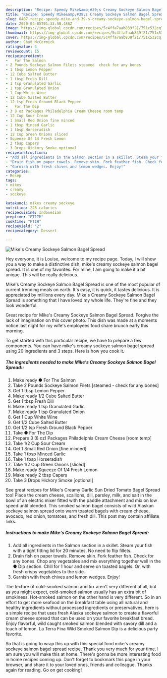 ```yaml
---
description: "Recipe: Speedy Mike&amp;#39;s Creamy Sockeye Salmon Bagel Spread"
title: "Recipe: Speedy Mike&amp;#39;s Creamy Sockeye Salmon Bagel Spread"
slug: 6407-recipe-speedy-mike-and-39-s-creamy-sockeye-salmon-bagel-spread
date: 2020-04-05T01:33:50.486Z
image: https://img-global.cpcdn.com/recipes/5c4ffa7aab839f21/751x532cq70/mikes-creamy-sockeye-salmon-bagel-spread-recipe-main-photo.jpg
thumbnail: https://img-global.cpcdn.com/recipes/5c4ffa7aab839f21/751x532cq70/mikes-creamy-sockeye-salmon-bagel-spread-recipe-main-photo.jpg
cover: https://img-global.cpcdn.com/recipes/5c4ffa7aab839f21/751x532cq70/mikes-creamy-sockeye-salmon-bagel-spread-recipe-main-photo.jpg
author: Chad McCormick
ratingvalue: 4
reviewcount: 15
recipeingredient:
-   For The Salmon
- 2 Pounds Sockeye Salmon Filets steamed  check for any bones
- 1 tbsp Lemon Pepper
- 12 Cube Salted Butter
- 1 tbsp Fresh Dill
- 1 tsp Granulated Garlic
- 1 tsp Granulated Onion
- 1 Cup White Wine
- 12 Cube Salted Butter
- 12 tsp Fresh Ground Black Pepper
-   For The Dip
- 3 8 oz Packages Philadelphia Cream Cheese room temp
- 12 Cup Sour Cream
- 1 Small Red Onion fine minced
- 1 tbsp Minced Garlic
- 1 tbsp Horseradish
- 12 Cup Green Onions sliced
- Squeeze Of 14 Fresh Lemon
- 2 tbsp Capers
- 3 Drops Hickory Smoke optional
recipeinstructions:
- "Add all ingredients in the Salmon section in a skillet. Steam your fish with a tight fitting lid for 20 minutes. No need to flip fillets."
- "Drain fish on paper towels. Remove skin. Fork feather fish. Check for any bones. Chop any vegetables and mix everything together well in the ● Dip section. Chill for 1 hour and serve on toasted bagels. Or, with fresh crispy vegetables to the side."
- "Garnish with fresh chives and lemon wedges. Enjoy!"
categories:
- Resep
tags:
- mikes
- creamy
- sockeye

katakunci: mikes creamy sockeye
nutrition: 225 calories
recipecuisine: Indonesian
preptime: "PT17M"
cooktime: "PT1H"
recipeyield: "2"
recipecategory: Dessert

---
```



![Mike&#39;s Creamy Sockeye Salmon Bagel Spread](https://img-global.cpcdn.com/recipes/5c4ffa7aab839f21/751x532cq70/mikes-creamy-sockeye-salmon-bagel-spread-recipe-main-photo.jpg)

Hey everyone, it is Louise, welcome to my recipe page. Today, I will show you a way to make a distinctive dish, mike&#39;s creamy sockeye salmon bagel spread. It is one of my favorites. For mine, I am going to make it a bit unique. This will be really delicious.

Mike&#39;s Creamy Sockeye Salmon Bagel Spread is one of the most popular of current trending meals on earth. It's easy, it is quick, it tastes delicious. It is appreciated by millions every day. Mike&#39;s Creamy Sockeye Salmon Bagel Spread is something that I have loved my whole life. They're fine and they look wonderful.

Great recipe for Mike&#39;s Creamy Sockeye Salmon Bagel Spread. Forgive the lack of imagination on this cover photo. This dish was made at a moments notice last night for my wife&#39;s employees food share brunch early this morning.


To get started with this particular recipe, we have to prepare a few components. You can have mike&#39;s creamy sockeye salmon bagel spread using 20 ingredients and 3 steps. Here is how you cook it.

##### The ingredients needed to make Mike&#39;s Creamy Sockeye Salmon Bagel Spread::

1. Make ready  ● For The Salmon
1. Take 2 Pounds Sockeye Salmon Filets [steamed - check for any bones]
1. Get 1 tbsp Lemon Pepper
1. Make ready 1/2 Cube Salted Butter
1. Get 1 tbsp Fresh Dill
1. Make ready 1 tsp Granulated Garlic
1. Make ready 1 tsp Granulated Onion
1. Get 1 Cup White Wine
1. Get 1/2 Cube Salted Butter
1. Get 1/2 tsp Fresh Ground Black Pepper
1. Take  ● For The Dip
1. Prepare 3 (8 oz) Packages Philadelphia Cream Cheese [room temp]
1. Take 1/2 Cup Sour Cream
1. Get 1 Small Red Onion [fine minced]
1. Take 1 tbsp Minced Garlic
1. Take 1 tbsp Horseradish
1. Take 1/2 Cup Green Onions [sliced]
1. Make ready Squeeze Of 1/4 Fresh Lemon
1. Make ready 2 tbsp Capers
1. Take 3 Drops Hickory Smoke [optional]


See great recipes for Mike&#39;s Creamy Garlic Sun Dried Tomato Bagel Spread too! Place the cream cheese, scallions, dill, parsley, milk, and salt in the bowl of an electric mixer fitted with the paddle attachment and mix on low speed until blended. This smoked salmon bagel consists of wild Alaskan sockeye salmon spread onto warm toasted bagels with cream cheese, avocado, red onion, tomatoes, and fresh dill. This post may contain affiliate links. 

##### Instructions to make Mike&#39;s Creamy Sockeye Salmon Bagel Spread:

1. Add all ingredients in the Salmon section in a skillet. Steam your fish with a tight fitting lid for 20 minutes. No need to flip fillets.
1. Drain fish on paper towels. Remove skin. Fork feather fish. Check for any bones. Chop any vegetables and mix everything together well in the ● Dip section. Chill for 1 hour and serve on toasted bagels. Or, with fresh crispy vegetables to the side.
1. Garnish with fresh chives and lemon wedges. Enjoy!


The texture of cold-smoked salmon and lox aren&#39;t very different at all, but as you might expect, cold-smoked salmon usually has an extra bit of smokiness. Hot-smoked salmon on the other hand is very different. So in an effort to get more seafood on the breakfast table using all natural and healthy ingredients without processed ingredients or preservatives, here is a simple recipe that uses fresh Alaska sockeye salmon to create a flavorful cream cheese spread that can be used on your favorite breakfast bread. Enjoy flavorful, wild caught smoked salmon blended with savory dill and a touch of lemon. La Terra Fina Wild Smoked Salmon Dip is a delicious party favorite. 

So that is going to wrap this up with this special food mike&#39;s creamy sockeye salmon bagel spread recipe. Thank you very much for your time. I am sure you will make this at home. There's gonna be more interesting food in home recipes coming up. Don't forget to bookmark this page in your browser, and share it to your loved ones, friends and colleague. Thanks again for reading. Go on get cooking!
